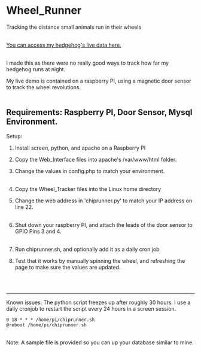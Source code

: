 # Wheel_Runner
Tracking the distance small animals run in their wheels <br><br>

[You can access my hedgehog's live data here.](https://chip.fenneltechsolutions.com)<br><br>

I made this as there were no really good ways to track how far my hedgehog runs at night.<br>

My live demo is contained on a raspberry PI, using a magnetic door sensor to track the wheel revolutions.<br><br>

Requirements: Raspberry PI, Door Sensor, Mysql Environment.
---
Setup:<br>
1. Install screen, python, and apache on a Raspberry PI<br>
2. Copy the Web_Interface files into apache's /var/www/html folder.<br>
3. Change the values in config.php to match your environment.<br><br>

4. Copy the Wheel_Tracker files into the Linux home directory<br>
5. Change the web address in 'chiprunner.py' to match your IP address on line 22.<br><br>

6. Shut down your raspberry PI, and attach the leads of the door sensor to GPIO Pins 3 and 4.<br><br>

7. Run chiprunner.sh, and optionally add it as a daily cron job<br>
8. Test that it works by manually spinning the wheel, and refreshing the page to make sure the values are updated.<br>

<br><br>

---
Known issues: The python script freezes up after roughly 30 hours. I use a daily cronjob to restart the script every 24 hours in a screen session.<br>
```
0 18 * * * /home/pi/chiprunner.sh
@reboot /home/pi/chiprunner.sh
```
<br>
Note: A sample file is provided so you can up your database similar to mine.

